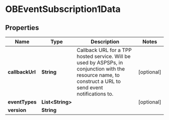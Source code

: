 
# OBEventSubscription1Data

## Properties
Name | Type | Description | Notes
------------ | ------------- | ------------- | -------------
**callbackUrl** | **String** | Callback URL for a TPP hosted service. Will be used by ASPSPs, in conjunction with the resource name, to construct a URL to send event notifications to. |  [optional]
**eventTypes** | **List&lt;String&gt;** |  |  [optional]
**version** | **String** |  | 



